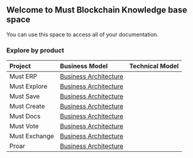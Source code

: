 ## Welcome to Must Blockchain Knowledge base space

You can use this space to access all of your documentation.

### Explore by product

Project | Business Model | Technical Model |
:--------- | :------ | :------ | 
Must ERP | [Business Architecture](/MustERP/BusinessArchitecture/index.html#list) | |
Must Explore | [Business Architecture](/MustExplore/BusinessArchitecture/index.html#list) | |
Must Save | [Business Architecture](/MustSave/BusinessArchitecture/index.html#list) | |
Must Create | [Business Architecture](/MustCreate/BusinessArchitecture/index.html#list) | |
Must Docs | [Business Architecture](/MustDocs/BusinessArchitecture/index.html#list) | |
Must Vote | [Business Architecture](/MustVote/BusinessArchitecture/index.html#list) | |
Must Exchange | [Business Architecture](/MustExchange/BusinessArchitecture/index.html#list) | |
Proar | [Business Architecture](/Proar/BusinessArchitecture/index.html#list) | |
